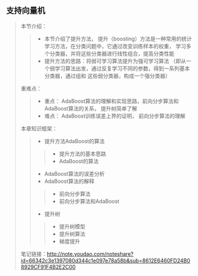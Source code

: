 ## 支持向量机
> 本节介绍：
>> * 本节介绍了提升方法， 提升（boosting）方法是一种常用的统计学习方法，在分类问题中，它通过改变训练样本的权重，
学习多个分类器，并将这些分类器进行线性组合，提高分类性能
>> * 提升方法的思路：将弱可学习算法提升为强可学习算法
（即从一个弱学习算法出发，通过反复学习不同的参数，得到一系列基本分类器，通过组和
这些弱分类器，构成一个强分类器）
>
> 重难点：
>> * 重点： AdaBoost算法的理解和实现思路，前向分步算法和AdaBoost算法的关系， 提升树简单了解
>> * 难点： AdaBoost训练误差上界的证明， 前向分步算法的理解
>
>本章知识框架：
>> * 提升方法AdaBoost的算法
>>> * 提升方法的基本思路
>>> * AdaBoost的算法
>> * AdaBoost算法的误差分析
>> * AdaBoost算法的解释
>>> * 前向分步算法
>>> * 前向分步算法和AdaBoost
>> * 提升树
>>> * 提升树模型
>>> * 提升树算法
>>> * 梯度提升
>
> 笔记链接：http://note.youdao.com/noteshare?id=66342c3e1397080d344c1e097e78a58b&sub=8612E6460FD24B08929CF91F4B2E2C00
